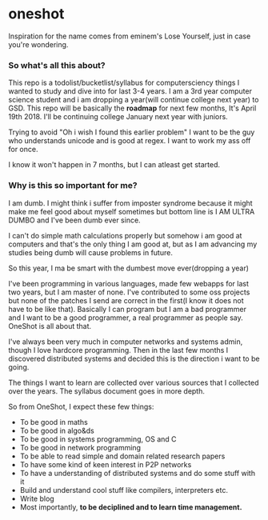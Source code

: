 # oneshot
Inspiration for the name comes from eminem's Lose Yourself, just in case you're wondering.

### So what's all this about?
This repo is a todolist/bucketlist/syllabus for computersciency things I wanted to study and dive into for last 3-4 years.
I am a 3rd year computer science student and i am dropping a year(will continue college next year) to GSD.
This repo will be basically the **roadmap** for next few months, It's April 19th 2018. I'll be continuing college January next year
with juniors.

Trying to avoid "Oh i wish I found this earlier problem"
I want to be the guy who understands unicode and is good at regex.
I want to work my ass off for once.

I know it won't happen in 7 months, but I can atleast get started.

### Why is this so important for me?
I am dumb. I might think i suffer from imposter syndrome because it might make me feel good about myself
sometimes but bottom line is I AM ULTRA DUMBO and I've been dumb ever since.

I can't do simple math calculations properly but somehow i am good at computers and that's the only thing
I am good at, but as I am advancing my studies being dumb will cause problems in future.

So this year, I ma be smart with the dumbest move ever(dropping a year)

I've been programming in various languages, made few webapps for last two years, but I am master of none.
I've contributed to some oss projects but none of the patches
I send are correct in the first(I know it does not have to be like that). Basically I can program but I am a bad programmer
and I want to be a good programmer, a real programmer as people say. OneShot is all about that.

I've always been very much in computer networks and systems admin, though I love hardcore programming.
Then in the last few months I discovered distributed systems and decided this is the direction i want to be going.

The things I want to learn are collected over various sources that I collected over the years.
The syllabus document goes in more depth.

So from OneShot, I expect these few things:

- To be good in maths
- To be good in algo&ds
- To be good in systems programming, OS and C
- To be good in network programming
- To be able to read simple and domain related research papers
- To have some kind of keen interest in P2P networks
- To have a understanding of distributed systems and do some stuff with it
- Build and understand cool stuff like compilers, interpreters etc.
- Write blog
- Most importantly, **to be deciplined and to learn time management.**
